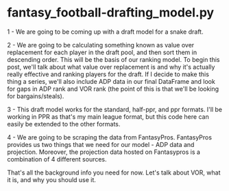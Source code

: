 # fantasy_football-drafting_model.py

1 - We are going to be coming up with a draft model for a snake draft. 

2 - We are going to be calculating something known as value over replacement for each player in the draft pool, and then sort them in descending order. This will be the basis of our ranking model. To begin this post, we'll talk about what value over replacement is and why it's actually really effective and ranking players for the draft. If I decide to make this thing a series, we'll also include ADP data in our final DataFrame and look for gaps in ADP rank and VOR rank (the point of this is that we'll be looking for bargains/steals).

3 - This draft model works for the standard, half-ppr, and ppr formats. I'll be working in PPR as that's my main league format, but this code here can easily be extended to the other formats.

4 - We are going to be scraping the data from FantasyPros. FantasyPros provides us two things that we need for our model - ADP data and projection. Moreover, the projection data hosted on Fantasypros is a combination of 4 different sources.

That's all the background info you need for now. Let's talk about VOR, what it is, and why you should use it.
